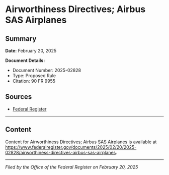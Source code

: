 # Airworthiness Directives; Airbus SAS Airplanes

## Summary

**Date:** February 20, 2025

**Document Details:**
- Document Number: 2025-02828
- Type: Proposed Rule
- Citation: 90 FR 9955

## Sources
- [Federal Register](https://www.federalregister.gov/documents/2025/02/20/2025-02828/airworthiness-directives-airbus-sas-airplanes)

---

## Content

Content for Airworthiness Directives; Airbus SAS Airplanes is available at https://www.federalregister.gov/documents/2025/02/20/2025-02828/airworthiness-directives-airbus-sas-airplanes.

---

*Filed by the Office of the Federal Register on February 20, 2025*
